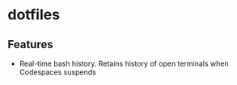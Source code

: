 # dotfiles

## Features

* Real-time bash history. Retains history of open terminals when Codespaces suspends
